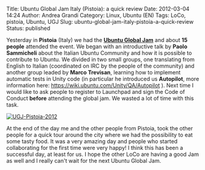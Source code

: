 Title: Ubuntu Global Jam Italy (Pistoia): a quick review
Date: 2012-03-04 14:24
Author: Andrea Grandi
Category: Linux, Ubuntu (EN)
Tags: LoCo, pistoia, Ubuntu, UGJ
Slug: ubuntu-global-jam-italy-pistoia-a-quick-review
Status: published

Yesterday in **Pistoia** (Italy) we had the **[Ubuntu Global
Jam](https://wiki.ubuntu.com/UbuntuGlobalJam)** and about **15 people**
attended the event. We began with an introductive talk by **Paolo
Sammicheli** about the Italian Ubuntu Community and how it is possible
to contribute to Ubuntu. We divided in two small groups, one translating
from English to Italian (coordinated on IRC by the people of the
community) and another group leaded by **Marco Trevisan**, learning how
to implement automatic tests in Unity code (in particular he introduced
us **Autopilot**, more information
here: <https://wiki.ubuntu.com/Unity/QA/Autopilot> ). Next time I would
like to ask people to register to Launchpad and sign the Code of Conduct
**before** attending the global jam. We wasted a lot of time with this
task.

[![]({static}/images/2012/03/UGJ-Pistoia-2012.jpg "UGJ-Pistoia-2012")]({static}/images/2012/03/UGJ-Pistoia-2012.jpg)

At the end of the day me and the other people from Pistoia, took the
other people for a quick tour around the city where we had the
possibility to eat some tasty food. It was a very amazing day and people
who started collaborating for the first time were very happy! I think
this has been a successful day, at least for us. I hope the other LoCo
are having a good Jam as well and I really can't wait for the next
Ubuntu Global Jam.
